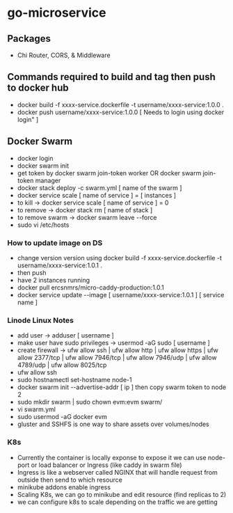 # go-microservice

## Packages
- Chi Router, CORS, & Middleware

## Commands required to build and tag then push to docker hub
- docker build -f xxxx-service.dockerfile -t username/xxxx-service:1.0.0 .
- docker push username/xxxx-service:1.0.0 [ Needs to login using docker login" ]

## Docker Swarm
- docker login
- docker swarm init
- get token by docker swarm join-token worker OR docker swarm join-token manager
- docker stack deploy -c swarm.yml [ name of the swarm ]
- docker service scale [ name of service ] = [ instances ]
- to kill -> docker service scale [ name of service ] = 0
- to remove -> docker stack rm [ name of stack ] 
- to remove swarm -> docker swarm leave --force
- sudo vi /etc/hosts

### How to update image on DS
- change version version using docker build -f xxxx-service.dockerfile -t username/xxxx-service:1.0.1 .
- then push
- have 2 instances running
- docker pull ercsnmrs/micro-caddy-production:1.0.1 
- docker service update --image [ username/xxxx-service:1.0.1 ] [ service name ] 

### Linode Linux Notes
- add user -> adduser [ username ]
- make user have sudo privileges -> usermod -aG sudo [ username ]
- create firewall -> ufw allow ssh | ufw allow http | ufw allow https | ufw allow 2377/tcp | ufw allow 7946/tcp | ufw allow 7946/udp | ufw allow 4789/udp | ufw allow 8025/tcp
- ufw allow ssh
- sudo hostnamectl set-hostname node-1
- docker swarm init --advertise-addr [ ip ] then copy swarm token to node 2
- sudo mkdir swarm | sudo chown evm:evm swarm/
-  vi swarm.yml
- sudo usermod -aG docker evm
- gluster and SSHFS is one way to share assets over volumes/nodes

### K8s
- Currently the container is locally exponse to expose it we can use node-port or load balancer or Ingress (like caddy in swarm file)
- Ingress is like a webserver called NGINX that will handle request from outside then send to which resource
- minikube addons enable ingress
- Scaling K8s, we can go to minikube and edit resource (find replicas to 2)
- we can configure k8s to scale depending on the traffic we are getting
